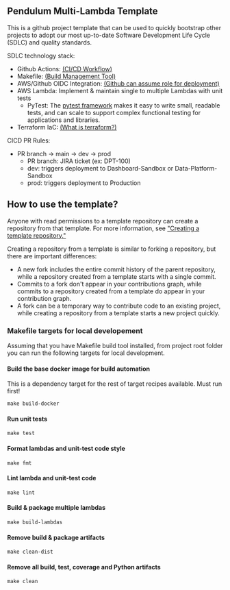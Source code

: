 ## Pendulum Multi-Lambda Template

This is a github project template that can be used to quickly bootstrap other projects to adopt our most up-to-date Software Development Life Cycle (SDLC) and quality standards.

SDLC technology stack:
- Github Actions: [(CI/CD Workflow)](https://github.com/features/actions)
- Makefile: [(Build Management Tool)](https://makefiletutorial.com/#makefile-cookbook)
- AWS/Github OIDC Integration: [(Github can assume role for deployment) ](https://docs.github.com/en/actions/deployment/security-hardening-your-deployments/configuring-openid-connect-in-amazon-web-services)
- AWS Lambda: Implement & maintain single to multiple Lambdas with unit tests
  - PyTest: The [pytest framework](https://docs.pytest.org/en/7.0.x/) makes it easy to write small, readable tests, and can scale to support complex functional testing for applications and libraries.
- Terraform IaC: [(What is terraform?)](https://www.terraform.io/intro)

CICD PR Rules: 
- PR branch -> main -> dev -> prod
  - PR branch: JIRA ticket (ex: DPT-100) 
  - dev: triggers deployment to Dashboard-Sandbox or Data-Platform-Sandbox
  - prod: triggers deployment to Production

## How to use the template?

Anyone with read permissions to a template repository can create a repository from that template. For more information, see ["Creating a template repository."](https://cli.github.com/manual/gh_repo_create)

Creating a repository from a template is similar to forking a repository, but there are important differences:

- A new fork includes the entire commit history of the parent repository, while a repository created from a template starts with a single commit.
- Commits to a fork don't appear in your contributions graph, while commits to a repository created from a template do appear in your contribution graph.
- A fork can be a temporary way to contribute code to an existing project, while creating a repository from a template starts a new project quickly.

### Makefile targets for local developement

Assuming that you have Makefile build tool installed, from project root folder you can run the following targets for local development.

#### Build the base docker image for build automation

This is a dependency target for the rest of target recipes available.
Must run first!

```make build-docker```

#### Run unit tests

```make test```

#### Format lambdas and unit-test code style

```make fmt```

#### Lint lambda and unit-test code

```make lint```

#### Build & package multiple lambdas

```make build-lambdas```

#### Remove build & package artifacts

```make clean-dist```

#### Remove all build, test, coverage and Python artifacts

```make clean```
